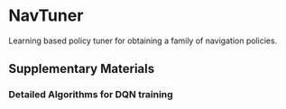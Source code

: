 # NavTuner
Learning based policy tuner for obtaining a family of navigation policies.

## Supplementary Materials
### Detailed Algorithms for DQN training

